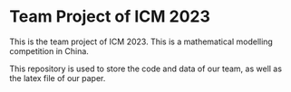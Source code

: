 # Team Project of ICM 2023
This is the team project of ICM 2023. This is a mathematical modelling competition in China.

This repository is used to store the code and data of our team, as well as the latex file of our paper.